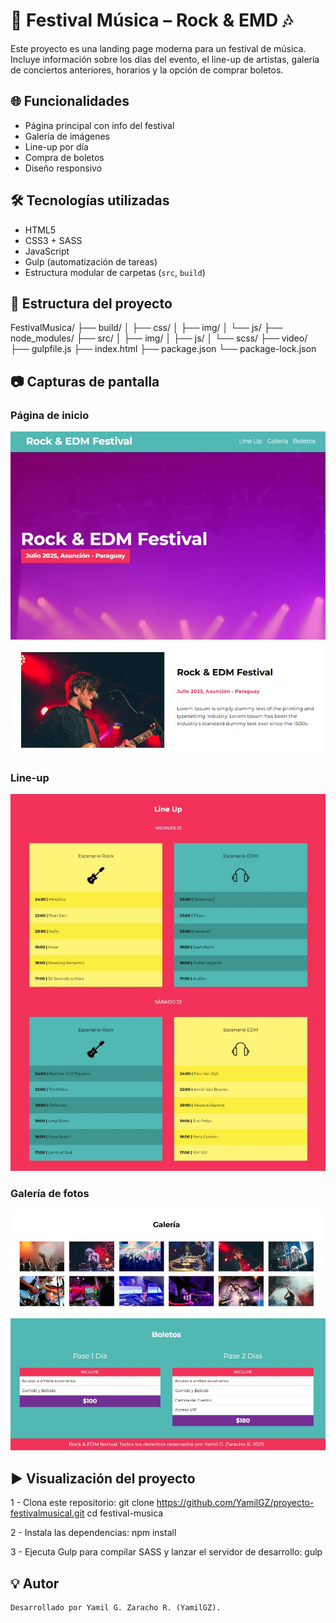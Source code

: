 # 🎸 Festival Música – Rock & EMD 🎶

Este proyecto es una landing page moderna para un festival de música. Incluye información sobre los días del evento, el line-up de artistas, galería de conciertos anteriores, horarios y la opción de comprar boletos.

## 🌐 Funcionalidades

- Página principal con info del festival
- Galería de imágenes
- Line-up por día
- Compra de boletos
- Diseño responsivo

## 🛠️ Tecnologías utilizadas

- HTML5
- CSS3 + SASS
- JavaScript
- Gulp (automatización de tareas)
- Estructura modular de carpetas (`src`, `build`)

## 📁 Estructura del proyecto
FestivalMusica/ ├── build/ │ ├── css/ │ ├── img/ │ └── js/ ├── node_modules/ ├── src/ │ ├── img/ │ ├── js/ │ └── scss/ ├── video/ ├── gulpfile.js ├── index.html ├── package.json └── package-lock.json

## 📷 Capturas de pantalla

### Página de inicio
![Inicio](screenshots/HomePage.JPG)

### Line-up
![Line-up](screenshots/LineUPage.JPG)

### Galería de fotos
![Galería](screenshots/GaleriaPage.JPG)

## ▶️ Visualización del proyecto

1 - Clona este repositorio:
git clone https://github.com/YamilGZ/proyecto-festivalmusical.git
cd festival-musica

2 - Instala las dependencias:
npm install

3 - Ejecuta Gulp para compilar SASS y lanzar el servidor de desarrollo:
gulp

## 💡 Autor
    Desarrollado por Yamil G. Zaracho R. (YamilGZ).